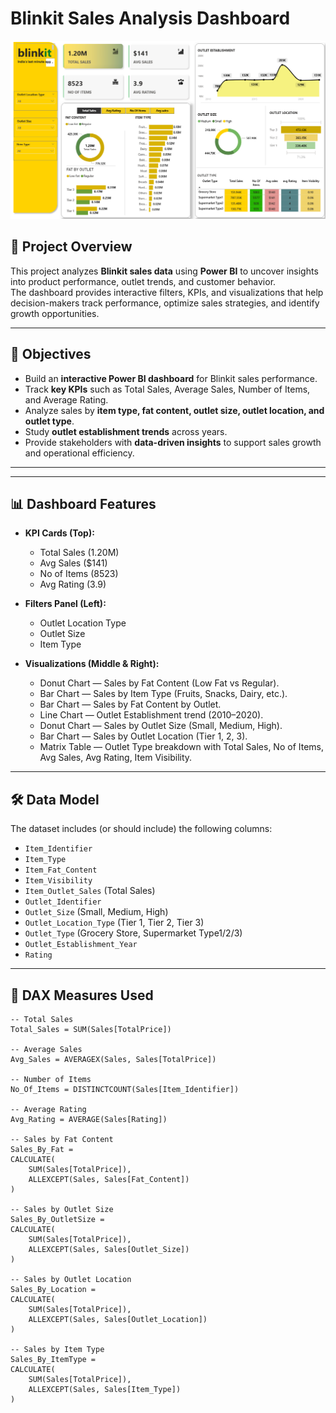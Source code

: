 # Blinkit Sales Analysis Dashboard

![Blinkit Overview](./Blinkit%20overview.png)

## 📌 Project Overview
This project analyzes **Blinkit sales data** using **Power BI** to uncover insights into product performance, outlet trends, and customer behavior.  
The dashboard provides interactive filters, KPIs, and visualizations that help decision-makers track performance, optimize sales strategies, and identify growth opportunities.

---

## 🎯 Objectives
- Build an **interactive Power BI dashboard** for Blinkit sales performance.  
- Track **key KPIs** such as Total Sales, Average Sales, Number of Items, and Average Rating.  
- Analyze sales by **item type, fat content, outlet size, outlet location, and outlet type**.  
- Study **outlet establishment trends** across years.  
- Provide stakeholders with **data-driven insights** to support sales growth and operational efficiency.  

---

---

## 📊 Dashboard Features
- **KPI Cards (Top):**
  - Total Sales (1.20M)  
  - Avg Sales ($141)  
  - No of Items (8523)  
  - Avg Rating (3.9)  

- **Filters Panel (Left):**
  - Outlet Location Type  
  - Outlet Size  
  - Item Type  

- **Visualizations (Middle & Right):**
  - Donut Chart — Sales by Fat Content (Low Fat vs Regular).  
  - Bar Chart — Sales by Item Type (Fruits, Snacks, Dairy, etc.).  
  - Bar Chart — Sales by Fat Content by Outlet.  
  - Line Chart — Outlet Establishment trend (2010–2020).  
  - Donut Chart — Sales by Outlet Size (Small, Medium, High).  
  - Bar Chart — Sales by Outlet Location (Tier 1, 2, 3).  
  - Matrix Table — Outlet Type breakdown with Total Sales, No of Items, Avg Sales, Avg Rating, Item Visibility.  

---

## 🛠️ Data Model
The dataset includes (or should include) the following columns:  
- `Item_Identifier`  
- `Item_Type`  
- `Item_Fat_Content`  
- `Item_Visibility`  
- `Item_Outlet_Sales` (Total Sales)  
- `Outlet_Identifier`  
- `Outlet_Size` (Small, Medium, High)  
- `Outlet_Location_Type` (Tier 1, Tier 2, Tier 3)  
- `Outlet_Type` (Grocery Store, Supermarket Type1/2/3)  
- `Outlet_Establishment_Year`  
- `Rating`  

---

## 📐 DAX Measures Used
```DAX
-- Total Sales
Total_Sales = SUM(Sales[TotalPrice])

-- Average Sales
Avg_Sales = AVERAGEX(Sales, Sales[TotalPrice])

-- Number of Items
No_Of_Items = DISTINCTCOUNT(Sales[Item_Identifier])

-- Average Rating
Avg_Rating = AVERAGE(Sales[Rating])

-- Sales by Fat Content
Sales_By_Fat = 
CALCULATE(
    SUM(Sales[TotalPrice]),
    ALLEXCEPT(Sales, Sales[Fat_Content])
)

-- Sales by Outlet Size
Sales_By_OutletSize = 
CALCULATE(
    SUM(Sales[TotalPrice]),
    ALLEXCEPT(Sales, Sales[Outlet_Size])
)

-- Sales by Outlet Location
Sales_By_Location = 
CALCULATE(
    SUM(Sales[TotalPrice]),
    ALLEXCEPT(Sales, Sales[Outlet_Location])
)

-- Sales by Item Type
Sales_By_ItemType = 
CALCULATE(
    SUM(Sales[TotalPrice]),
    ALLEXCEPT(Sales, Sales[Item_Type])
)

